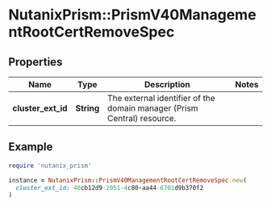 # NutanixPrism::PrismV40ManagementRootCertRemoveSpec

## Properties

| Name | Type | Description | Notes |
| ---- | ---- | ----------- | ----- |
| **cluster_ext_id** | **String** | The external identifier of the domain manager (Prism Central) resource. |  |

## Example

```ruby
require 'nutanix_prism'

instance = NutanixPrism::PrismV40ManagementRootCertRemoveSpec.new(
  cluster_ext_id: 40cb12d9-2051-4c80-aa44-6701d9b370f2
)
```

